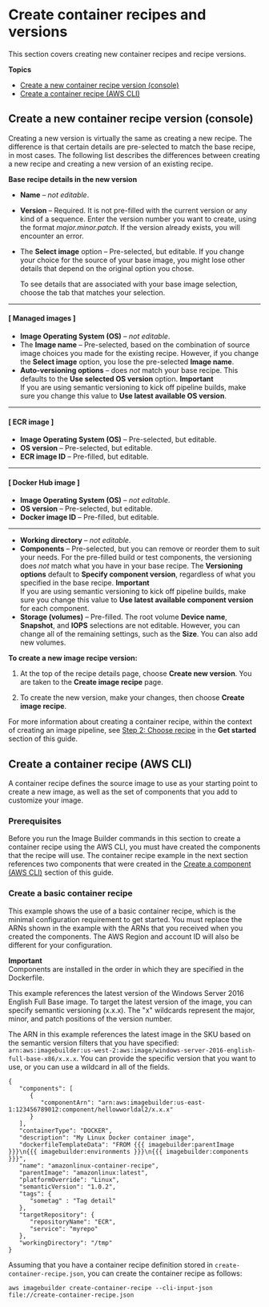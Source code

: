 # Create container recipes and versions<a name="create-container-recipes"></a>

This section covers creating new container recipes and recipe versions\.

**Topics**
+ [Create a new container recipe version \(console\)](#create-container-recipe-version)
+ [Create a container recipe \(AWS CLI\)](#create-container-recipe-cli)

## Create a new container recipe version \(console\)<a name="create-container-recipe-version"></a>

Creating a new version is virtually the same as creating a new recipe\. The difference is that certain details are pre\-selected to match the base recipe, in most cases\. The following list describes the differences between creating a new recipe and creating a new version of an existing recipe\.

**Base recipe details in the new version**
+ **Name** – *not editable*\.
+ **Version** – Required\. It is not pre\-filled with the current version or any kind of a sequence\. Enter the version number you want to create, using the format *major\.minor\.patch*\. If the version already exists, you will encounter an error\.
+ The **Select image** option – Pre\-selected, but editable\. If you change your choice for the source of your base image, you might lose other details that depend on the original option you chose\.

  To see details that are associated with your base image selection, choose the tab that matches your selection\.

------
#### [ Managed images ]
  + **Image Operating System \(OS\)** – *not editable*\.
  + The **Image name** – Pre\-selected, based on the combination of source image choices you made for the existing recipe\. However, if you change the **Select image** option, you lose the pre\-selected **Image name**\.
  + **Auto\-versioning options** – does *not* match your base recipe\. This defaults to the **Use selected OS version** option\.
**Important**  
If you are using semantic versioning to kick off pipeline builds, make sure you change this value to **Use latest available OS version**\.

------
#### [ ECR image ]
  + **Image Operating System \(OS\)** – Pre\-selected, but editable\.
  + **OS version** – Pre\-selected, but editable\.
  + **ECR image ID** – Pre\-filled, but editable\.

------
#### [ Docker Hub image ]
  + **Image Operating System \(OS\)** – *not editable*\.
  + **OS version** – Pre\-selected, but editable\.
  + **Docker image ID** – Pre\-filled, but editable\.

------
+ **Working directory** – *not editable*\.
+ **Components** – Pre\-selected, but you can remove or reorder them to suit your needs\. For the pre\-filled build or test components, the versioning does *not* match what you have in your base recipe\. The **Versioning options** default to **Specify component version**, regardless of what you specified in the base recipe\.
**Important**  
If you are using semantic versioning to kick off pipeline builds, make sure you change this value to **Use latest available component version** for each component\.
+ **Storage \(volumes\)** – Pre\-filled\. The root volume **Device name**, **Snapshot**, and **IOPS** selections are not editable\. However, you can change all of the remaining settings, such as the **Size**\. You can also add new volumes\.

**To create a new image recipe version:**

1. At the top of the recipe details page, choose **Create new version**\. You are taken to the **Create image recipe** page\.

1. To create the new version, make your changes, then choose **Create image recipe**\.

For more information about creating a container recipe, within the context of creating an image pipeline, see [Step 2: Choose recipe](start-build-container-pipeline.md#start-build-container-step2) in the **Get started** section of this guide\.

## Create a container recipe \(AWS CLI\)<a name="create-container-recipe-cli"></a>

A container recipe defines the source image to use as your starting point to create a new image, as well as the set of components that you add to customize your image\.

### Prerequisites<a name="container-recipes-cli-prereq"></a>

Before you run the Image Builder commands in this section to create a container recipe using the AWS CLI, you must have created the components that the recipe will use\. The container recipe example in the next section references two components that were created in the [Create a component \(AWS CLI\)](create-components-cli.md) section of this guide\.

### Create a basic container recipe<a name="container-recipes-cli-create"></a>

This example shows the use of a basic container recipe, which is the minimal configuration requirement to get started\. You must replace the ARNs shown in the example with the ARNs that you received when you created the components\. The AWS Region and account ID will also be different for your configuration\.

**Important**  
Components are installed in the order in which they are specified in the Dockerfile\.

This example references the latest version of the Windows Server 2016 English Full Base image\. To target the latest version of the image, you can specify semantic versioning \(x\.x\.x\)\. The "x" wildcards represent the major, minor, and patch positions of the version number\.

The ARN in this example references the latest image in the SKU based on the semantic version filters that you have specified: `arn:aws:imagebuilder:us-west-2:aws:image/windows-server-2016-english-full-base-x86/x.x.x`\. You can provide the specific version that you want to use, or you can use a wildcard in all of the fields\.

```
{
   "components": [ 
      { 
         "componentArn": "arn:aws:imagebuilder:us-east-1:123456789012:component/hellowworldal2/x.x.x"
      }
   ],
   "containerType": "DOCKER",
   "description": "My Linux Docker container image",
   "dockerfileTemplateData": "FROM {{{ imagebuilder:parentImage }}}\n{{{ imagebuilder:environments }}}\n{{{ imagebuilder:components }}}",
   "name": "amazonlinux-container-recipe",
   "parentImage": "amazonlinux:latest",
   "platformOverride": "Linux",
   "semanticVersion": "1.0.2",
   "tags": { 
      "sometag" : "Tag detail" 
   },
   "targetRepository": { 
      "repositoryName": "ECR",
      "service": "myrepo"
   },
   "workingDirectory": "/tmp"
}
```

Assuming that you have a container recipe definition stored in `create-container-recipe.json`, you can create the container recipe as follows:

```
aws imagebuilder create-container-recipe --cli-input-json file://create-container-recipe.json
```